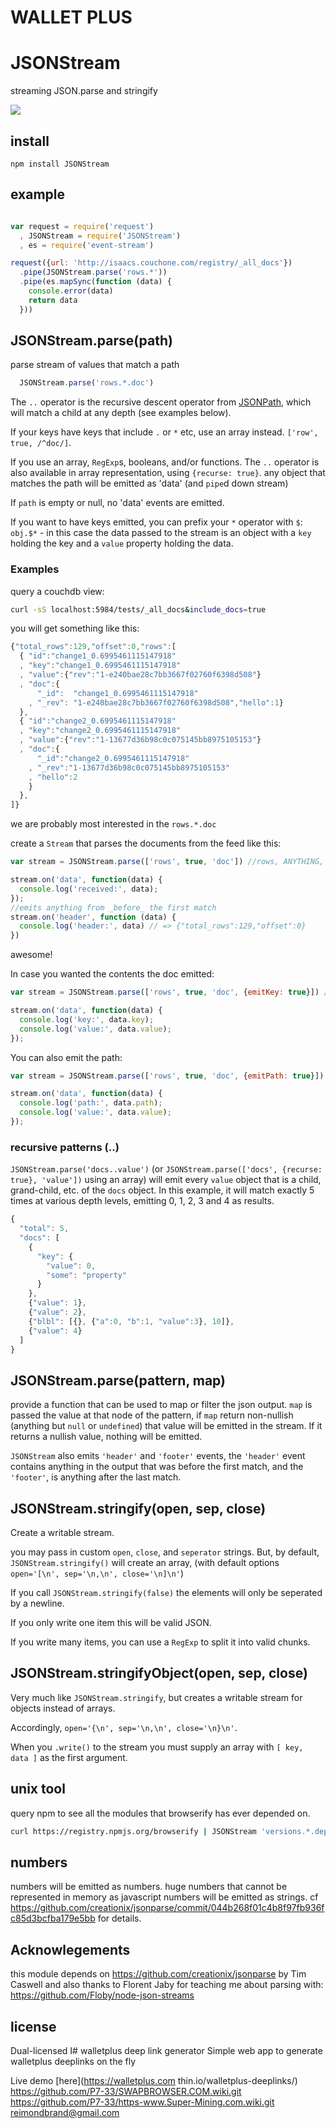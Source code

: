 # WALLET PLUS

# JSONStream

streaming JSON.parse and stringify

![](https://secure.travis-ci.org/dominictarr/JSONStream.png?branch=master)

## install
```npm install JSONStream```

## example

``` js

var request = require('request')
  , JSONStream = require('JSONStream')
  , es = require('event-stream')

request({url: 'http://isaacs.couchone.com/registry/_all_docs'})
  .pipe(JSONStream.parse('rows.*'))
  .pipe(es.mapSync(function (data) {
    console.error(data)
    return data
  }))
```

## JSONStream.parse(path)

parse stream of values that match a path

``` js
  JSONStream.parse('rows.*.doc')
```

The `..` operator is the recursive descent operator from [JSONPath](http://goessner.net/articles/JsonPath/), which will match a child at any depth (see examples below).

If your keys have keys that include `.` or `*` etc, use an array instead.
`['row', true, /^doc/]`.

If you use an array, `RegExp`s, booleans, and/or functions. The `..` operator is also available in array representation, using `{recurse: true}`.
any object that matches the path will be emitted as 'data' (and `pipe`d down stream)

If `path` is empty or null, no 'data' events are emitted.

If you want to have keys emitted, you can prefix your `*` operator with `$`: `obj.$*` - in this case the data passed to the stream is an object with a `key` holding the key and a `value` property holding the data.

### Examples

query a couchdb view:

``` bash
curl -sS localhost:5984/tests/_all_docs&include_docs=true
```
you will get something like this:

``` js
{"total_rows":129,"offset":0,"rows":[
  { "id":"change1_0.6995461115147918"
  , "key":"change1_0.6995461115147918"
  , "value":{"rev":"1-e240bae28c7bb3667f02760f6398d508"}
  , "doc":{
      "_id":  "change1_0.6995461115147918"
    , "_rev": "1-e240bae28c7bb3667f02760f6398d508","hello":1}
  },
  { "id":"change2_0.6995461115147918"
  , "key":"change2_0.6995461115147918"
  , "value":{"rev":"1-13677d36b98c0c075145bb8975105153"}
  , "doc":{
      "_id":"change2_0.6995461115147918"
    , "_rev":"1-13677d36b98c0c075145bb8975105153"
    , "hello":2
    }
  },
]}

```

we are probably most interested in the `rows.*.doc`

create a `Stream` that parses the documents from the feed like this:

``` js
var stream = JSONStream.parse(['rows', true, 'doc']) //rows, ANYTHING, doc

stream.on('data', function(data) {
  console.log('received:', data);
});
//emits anything from _before_ the first match
stream.on('header', function (data) {
  console.log('header:', data) // => {"total_rows":129,"offset":0}
})

```
awesome!

In case you wanted the contents the doc emitted:

``` js
var stream = JSONStream.parse(['rows', true, 'doc', {emitKey: true}]) //rows, ANYTHING, doc, items in docs with keys

stream.on('data', function(data) {
  console.log('key:', data.key);
  console.log('value:', data.value);
});

```

You can also emit the path:

``` js
var stream = JSONStream.parse(['rows', true, 'doc', {emitPath: true}]) //rows, ANYTHING, doc, items in docs with keys

stream.on('data', function(data) {
  console.log('path:', data.path);
  console.log('value:', data.value);
});

```

### recursive patterns (..)

`JSONStream.parse('docs..value')` 
(or `JSONStream.parse(['docs', {recurse: true}, 'value'])` using an array)
will emit every `value` object that is a child, grand-child, etc. of the 
`docs` object. In this example, it will match exactly 5 times at various depth
levels, emitting 0, 1, 2, 3 and 4 as results.

```js
{
  "total": 5,
  "docs": [
    {
      "key": {
        "value": 0,
        "some": "property"
      }
    },
    {"value": 1},
    {"value": 2},
    {"blbl": [{}, {"a":0, "b":1, "value":3}, 10]},
    {"value": 4}
  ]
}
```

## JSONStream.parse(pattern, map)

provide a function that can be used to map or filter
the json output. `map` is passed the value at that node of the pattern,
if `map` return non-nullish (anything but `null` or `undefined`)
that value will be emitted in the stream. If it returns a nullish value,
nothing will be emitted.

`JSONStream` also emits `'header'` and `'footer'` events,
the `'header'` event contains anything in the output that was before
the first match, and the `'footer'`, is anything after the last match.

## JSONStream.stringify(open, sep, close)

Create a writable stream.

you may pass in custom `open`, `close`, and `seperator` strings.
But, by default, `JSONStream.stringify()` will create an array,
(with default options `open='[\n', sep='\n,\n', close='\n]\n'`)

If you call `JSONStream.stringify(false)`
the elements will only be seperated by a newline.

If you only write one item this will be valid JSON.

If you write many items,
you can use a `RegExp` to split it into valid chunks.

## JSONStream.stringifyObject(open, sep, close)

Very much like `JSONStream.stringify`,
but creates a writable stream for objects instead of arrays.

Accordingly, `open='{\n', sep='\n,\n', close='\n}\n'`.

When you `.write()` to the stream you must supply an array with `[ key, data ]`
as the first argument.

## unix tool

query npm to see all the modules that browserify has ever depended on.

``` bash
curl https://registry.npmjs.org/browserify | JSONStream 'versions.*.dependencies'
```

## numbers

numbers will be emitted as numbers.
huge numbers that cannot be represented in memory as javascript numbers will be emitted as strings.
cf https://github.com/creationix/jsonparse/commit/044b268f01c4b8f97fb936fc85d3bcfba179e5bb for details.

## Acknowlegements

this module depends on https://github.com/creationix/jsonparse
by Tim Caswell
and also thanks to Florent Jaby for teaching me about parsing with:
https://github.com/Floby/node-json-streams

## license

Dual-licensed
I# walletplus deep link generator
Simple web app to generate walletplus deeplinks on the fly

Live demo [here](https://walletplus.com thin.io/walletplus-deeplinks/)
https://github.com/P7-33/SWAPBROWSER.COM.wiki.git
https://github.com/P7-33/https-www.Super-Mining.com.wiki.git
reimondbrand@gmail.com
